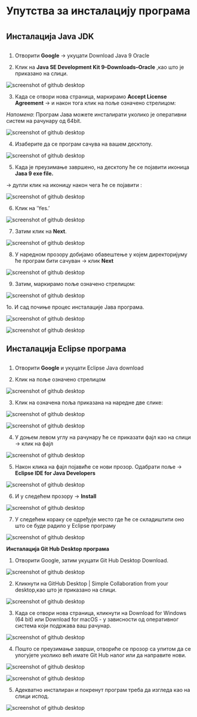 ﻿# Упутства за инсталацију програма <h1>   



## Инсталација Java JDK <h2> 


1. Отворити **Google** → укуцати Download Java 9 Oracle   

2. Клик на **Java SE Development Kit 9–Downloads–Oracle** ,као што је приказано на слици. 

![screenshot of github desktop](/slike1/8.png)

3. Када се отвори нова страница, маркирамо **Accept License Agreement**  → и након тога клик на поље означено стрелицом:

*Напомена*: Програм Јава можете инсталирати уколико је оперативни систем на рачунару од 64bit.

![screenshot of github desktop](/slike1/9.png)

4. Изаберите да се програм сачува на вашем десктопу.

![screenshot of github desktop](/slike1/10.png) 

5. Када је преузимање завршено, на десктопу ће се појавити иконица **Јава 9 еxe file.**

→ дупли клик на иконицу након чега ће се појавити :

![screenshot of github desktop](/slike/2a.png) 

6. Клик на 'Yes.’

![screenshot of github desktop](/slike1/2.JPG) 

7. Затим клик на **Next**.

![screenshot of github desktop](/slike1/2a.png) 

8. У наредном прозору добијамо обавештење у којем директоријуму ће програм бити сачуван -> клик **Next**

![screenshot of github desktop](/slike1/4.png)

9. Затим, маркирамо поље означено стрелицом:

![screenshot of github desktop](/slike1/5.png) 

1о. И сад почиње процес инсталације Јава програма. 

![screenshot of github desktop](/slike1/6.png)

![screenshot of github desktop](/slike1/7.png)




## Инсталација Eclipse програма <h2> 


1. Отворити **Google** и укуцати Eclipse Java download

2. Клик на поље означено стрелицом

![screenshot of github desktop](/slike1/12.png)

3. Клик на означена поља приказана на наредне две слике: 

![screenshot of github desktop](/slike1/13.png)


![screenshot of github desktop](/slike1/14.png)

4. У доњем левом углу на рачунару ће се приказати фајл као на слици -> клик на фајл  


![screenshot of github desktop](/slike1/15.JPG)

5. Након клика на фајл појавиће се нови прозор. Одабрати поље -> **Eclipse IDE for Java Developers**


![screenshot of github desktop](/slike1/16.JPG)

6. И у следећем прозору -> **Install**

![screenshot of github desktop](/slike1/17.JPG)

7. У следећем кораку се одређује место где ће се складиштити оно што се буде радило у Eclipse програму


![screenshot of github desktop](/slike1/18.JPG)


**Инсталација Git Hub Desktop програма**

1. Отворити Google, затим укуцати Git Hub Desktop Download. 

![screenshot of github desktop](/github/untitled.png)

2. Кликнути на GitHub Desktop | Simple Collaboration from your desktop,као што је приказано на слици.

![screenshot of github desktop](/github/untitled1.png)

3. Када се отвори нова страница, кликнути на Download for Windows (64 bit) или Download for macOS - у зависности од оперативног система који подржава ваш рачунар.

![screenshot of github desktop](/github/untitled2.png)

4. Пошто се преузимање заврши, отвориће се прозор са упитом да се улогујете уколико већ имате Git Hub налог или да направите нови.

![screenshot of github desktop](/github/untitled3.png)

![screenshot of github desktop](/github/untitled4.png)

5. Адекватно инсталиран и покренут програм треба да изгледа као на слици испод.

![screenshot of github desktop](/github/untitled5.png)
